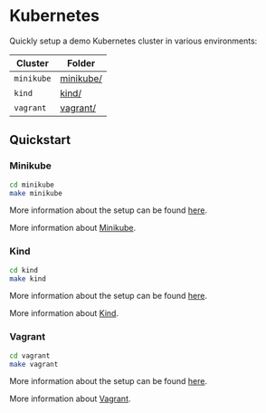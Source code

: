# Kubernetes

Quickly setup a demo Kubernetes cluster in various environments:

|  Cluster   |         Folder         |
| ---------- | ---------------------- |
| `minikube` | [minikube/](minikube/) |
| `kind`     | [kind/](kind/)         |
| `vagrant`  | [vagrant/](vagrant/)   |

## Quickstart

### Minikube

```bash
cd minikube
make minikube   
```

More information about the setup can be found [here](minikube/).

More information about [Minikube](https://minikube.sigs.k8s.io/docs/start/).

### Kind

```bash
cd kind
make kind
```

More information about the setup can be found [here](kind/).

More information about [Kind](https://kind.sigs.k8s.io/docs/user/quick-start/).

### Vagrant

```bash
cd vagrant
make vagrant
```

More information about the setup can be found [here](vagrant/).

More information about [Vagrant](https://learn.hashicorp.com/collections/vagrant/getting-started).
